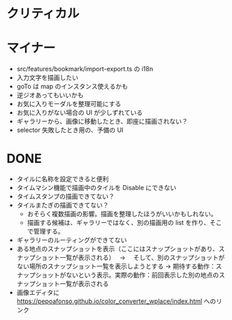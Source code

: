 # クリティカル

# マイナー

- src/features/bookmark/import-export.ts の i18n
- 入力文字を描画したい
- goTo は map のインスタンス使えるかも
- 逆ジオあってもいいかも
- お気に入りモーダルを整理可能にする
- お気に入りがない場合の UI が少しずれている
- ギャラリーから、画像に移動したとき、即座に描画されない？
- selector 失敗したとき用の、予備の UI

# DONE

- タイルに名称を設定できると便利
- タイムマシン機能で描画中のタイルを Disable にできない
- タイムスタンプの描画できてない？
- タイルまたぎの描画できてない？
  - おそらく複数描画の影響。描画を整理したほうがいいかもしれない。
  - 描画する候補は、ギャラリーではなく、別の描画用の list を作り、そこで管理する。
- ギャラリーのルーティングができてない
- ある地点のスナップショットを表示（ここにはスナップショットがあり、スナップショット一覧が表示される）　 → 　そして、別のスナップショットがない場所のスナップショット一覧を表示しようとする → 期待する動作：スナップショットがないという表示。実際の動作：前回表示した別の地点のスナップショット一覧が表示される
- 画像エディタに https://pepoafonso.github.io/color_converter_wplace/index.html へのリンク

